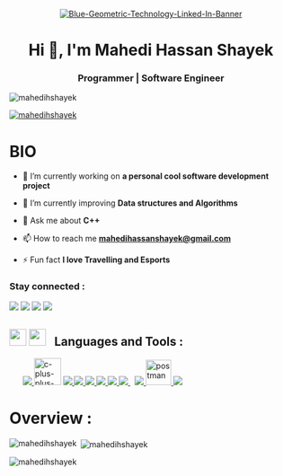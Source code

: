 <p align="center">
<a href="https://ibb.co/cvbWjYY"><img src="https://i.ibb.co/Wnhfjb9/Blue-Geometric-Technology-Linked-In-Banner.jpg" alt="Blue-Geometric-Technology-Linked-In-Banner" border="0"></a>
</p>
<h1 align="center">Hi 👋, I'm Mahedi Hassan Shayek</h1>
<h3 align="center"> Programmer | Software Engineer </h3>

<p align="left"> <img src="https://komarev.com/ghpvc/?username=mahedihshayek&label=Profile%20views&color=0e75b6&style=flat" alt="mahedihshayek" /> </p>
<p align="left"> <a href="https://github.com/ryo-ma/github-profile-trophy"><img src="https://github-profile-trophy.vercel.app/?username=mahedihshayek" alt="mahedihshayek" /></a> </p>


<h1 align="left">BIO</h1>

- 🔭 I’m currently working on **a personal cool software development project**

- 🌱 I’m currently improving **Data structures and Algorithms**

- 💬 Ask me about **C++**

- 📫 How to reach me **mahedihassanshayek@gmail.com**

- ⚡ Fun fact **I love Travelling and Esports**

<h3 align="left">Stay connected :</h3>
<p align='left'>
    <a href = "https://www.linkedin.com/in/mahedihshayek/"><img src="https://img.icons8.com/fluency/48/000000/linkedin.png"/></a>
    <a href = "https://www.facebook.com/mahedihshayek"><img src="https://img.icons8.com/fluency/48/000000/facebook.png"/></a>
    <a href = "https://www.instagram.com/mahedihshayek"><img src="https://img.icons8.com/fluent/48/000000/instagram-new.png"/></a>
    <a href = "https://www.twitter.com/mahedihshayek"><img src="https://img.icons8.com/fluent/48/000000/twitter.png"/></a>
</p>

<h2 style='margin-top:30px'>
        <span style='padding-right:10px'><img width="30px"  height="30px" src="https://img.icons8.com/fluency/48/000000/programming.png"/> <img width="30px" height="30px" src="https://img.icons8.com/office/50/000000/administrative-tools.png"/></span>
        <b>Languages and Tools :</b>
</h2>


<p align="left">
    &nbsp;&nbsp;&nbsp;&nbsp;&nbsp;
    <a href="https://www.cplusplus.com" target="_blank"> <img src="https://img.icons8.com/color/48/000000/c-programming.png"/> </a>
    <a href="https://www.cplusplus.com" target="_blank"> <img width="48" height="48" src="https://img.icons8.com/color/48/c-plus-plus-logo.png" alt="c-plus-plus-logo"/></a>
    <a href="https://www.python.org" target="_blank"> <img src="https://img.icons8.com/color/48/000000/python.png"/> </a>
    <a href="https://www.djangoproject.com" target="_blank"> <img src="https://img.icons8.com/color/48/000000/django.png"/>  </a> 
    <a href="https://www.w3.org/html/" target="_blank"> <img src="https://img.icons8.com/color/48/000000/html-5.png"/> </a> 
    <a href="https://www.w3schools.com/css/" target="_blank"> <img src="https://img.icons8.com/color/48/000000/css3.png"/> </a> 
    <a href="https://getbootstrap.com" target="_blank"> <img src="https://img.icons8.com/color/48/000000/bootstrap.png"/> </a>  
    <a style="padding-right:8px;" href="https://www.mysql.com/" target="_blank"> <img src="https://img.icons8.com/fluent/50/000000/mysql-logo.png"/> </a>
    <a href="https://firebase.google.com/" target="_blank"> <img src="https://img.icons8.com/color/48/000000/firebase.png"/> </a> 
    <a href="https://postman.com" target="_blank"> <img src="https://www.vectorlogo.zone/logos/getpostman/getpostman-icon.svg" alt="postman" width="45" height="45"/> </a>   
    <a href="https://git-scm.com/" target="_blank"> <img src="https://img.icons8.com/color/48/000000/git.png"/> </a> 
</p>

<h1 align="left">Overview :</h1>
<p><img align="left" src="https://github-readme-stats.vercel.app/api/top-langs?username=mahedihshayek&show_icons=true&locale=en&layout=compact" alt="mahedihshayek" /></p>

<p>&nbsp;<img align="center" src="https://github-readme-stats.vercel.app/api?username=mahedihshayek&show_icons=true&locale=en" alt="mahedihshayek" /></p>

<p><img align="center" src="https://github-readme-streak-stats.herokuapp.com/?user=mahedihshayek&" alt="mahedihshayek" /></p>
